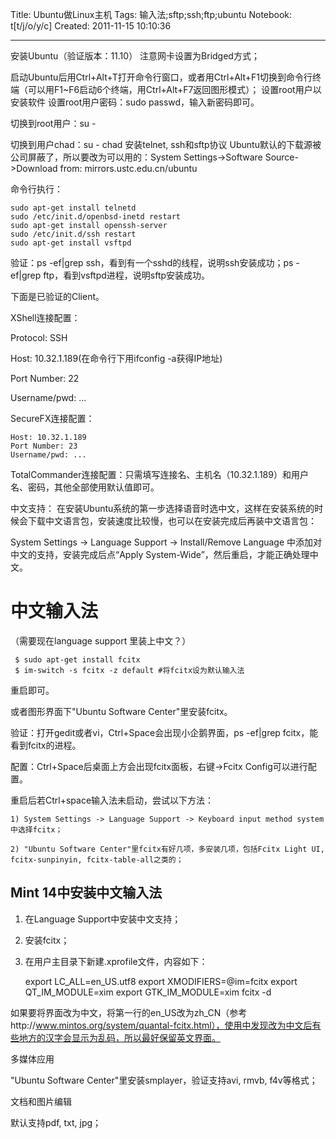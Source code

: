 Title: Ubuntu做Linux主机
Tags: 输入法;sftp;ssh;ftp;ubuntu
Notebook: t[t/j/o/y/c]
Created: 2011-11-15 10:10:36

------

安装Ubuntu（验证版本：11.10） 
注意网卡设置为Bridged方式；

启动Ubuntu后用Ctrl+Alt+T打开命令行窗口，或者用Ctrl+Alt+F1切换到命令行终端（可以用F1~F6启动6个终端，用Ctrl+Alt+F7返回图形模式）；
设置root用户以安装软件 
设置root用户密码：sudo passwd，输入新密码即可。

切换到root用户：su -

切换到用户chad：su - chad
安装telnet, ssh和sftp协议 
Ubuntu默认的下载源被公司屏蔽了，所以要改为可以用的：System Settings->Software Source->Download from: mirrors.ustc.edu.cn/ubuntu

命令行执行：

    sudo apt-get install telnetd
    sudo /etc/init.d/openbsd-inetd restart
    sudo apt-get install openssh-server
    sudo /etc/init.d/ssh restart
    sudo apt-get install vsftpd

验证：ps -ef|grep ssh，看到有一个sshd的线程，说明ssh安装成功；ps -ef|grep ftp，看到vsftpd进程，说明sftp安装成功。 

下面是已验证的Client。

XShell连接配置：
 
Protocol: SSH

Host: 10.32.1.189(在命令行下用ifconfig -a获得IP地址)

Port Number: 22

Username/pwd: ...
 
SecureFX连接配置：
 
    Host: 10.32.1.189 
    Port Number: 23 
    Username/pwd: ... 
 
TotalCommander连接配置：只需填写连接名、主机名（10.32.1.189）和用户名、密码，其他全部使用默认值即可。

中文支持：
在安装Ubuntu系统的第一步选择语音时选中文，这样在安装系统的时候会下载中文语言包，安装速度比较慢，也可以在安装完成后再装中文语言包： 

System Settings -> Language Support -> Install/Remove Language 中添加对中文的支持，安装完成后点“Apply System-Wide”，然后重启，才能正确处理中文。 

# 中文输入法

（需要现在language support 里装上中文？） 

     $ sudo apt-get install fcitx 
     $ im-switch -s fcitx -z default #将fcitx设为默认输入法 

重启即可。 

或者图形界面下"Ubuntu Software Center"里安装fcitx。

验证：打开gedit或者vi，Ctrl+Space会出现小企鹅界面，ps -ef|grep fcitx，能看到fcitx的进程。

配置：Ctrl+Space后桌面上方会出现fcitx面板，右键->Fcitx Config可以进行配置。 

重启后若Ctrl+space输入法未启动，尝试以下方法： 

    1) System Settings -> Language Support -> Keyboard input method system中选择fcitx； 

    2) "Ubuntu Software Center"里fcitx有好几项，多安装几项，包括Fcitx Light UI, fcitx-sunpinyin, fcitx-table-all之类的；

## Mint 14中安装中文输入法

1. 在Language Support中安装中文支持；

1. 安装fcitx；

1. 在用户主目录下新建.xprofile文件，内容如下：

    export LC_ALL=en_US.utf8 
    export XMODIFIERS=@im=fcitx 
    export QT_IM_MODULE=xim 
    export GTK_IM_MODULE=xim 
    fcitx -d

如果要将界面改为中文，将第一行的en_US改为zh_CN（参考http://www.mintos.org/system/quantal-fcitx.html），使用中发现改为中文后有些地方的汉字会显示为乱码，所以最好保留英文界面。

多媒体应用 

"Ubuntu Software Center"里安装smplayer，验证支持avi, rmvb, f4v等格式；

文档和图片编辑 

默认支持pdf, txt, jpg；
